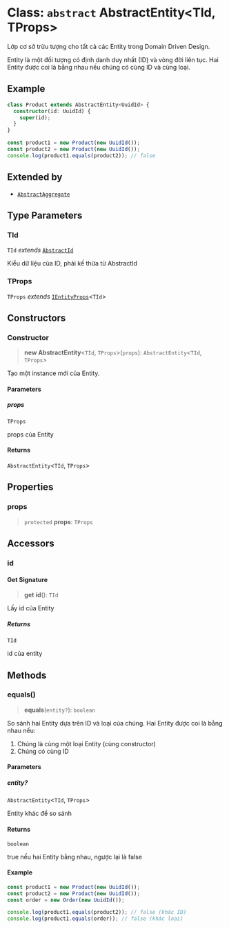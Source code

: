 # Class: `abstract` AbstractEntity\<TId, TProps\>

Lớp cơ sở trừu tượng cho tất cả các Entity trong Domain Driven Design.

Entity là một đối tượng có định danh duy nhất (ID) và vòng đời liên tục.
Hai Entity được coi là bằng nhau nếu chúng có cùng ID và cùng loại.

## Example

```typescript
class Product extends AbstractEntity<UuidId> {
  constructor(id: UuidId) {
    super(id);
  }
}

const product1 = new Product(new UuidId());
const product2 = new Product(new UuidId());
console.log(product1.equals(product2)); // false
```

## Extended by

- [`AbstractAggregate`](/libraries/common-domain/Class.AbstractAggregate.md)

## Type Parameters

### TId

`TId` _extends_ [`AbstractId`](/libraries/common-domain/Class.AbstractId.md)

Kiểu dữ liệu của ID, phải kế thừa từ AbstractId

### TProps

`TProps` _extends_ [`IEntityProps`](/libraries/common-domain/Interface.IEntityProps.md)\<`TId`\>

## Constructors

<a id="constructor"></a>

### Constructor

> **new AbstractEntity**\<`TId`, `TProps`\>(`props`): `AbstractEntity`\<`TId`, `TProps`\>

Tạo một instance mới của Entity.

#### Parameters

##### props

`TProps`

props của Entity

#### Returns

`AbstractEntity`\<`TId`, `TProps`\>

## Properties

<a id="props"></a>

### props

> `protected` **props**: `TProps`

## Accessors

<a id="id"></a>

### id

#### Get Signature

> **get** **id**(): `TId`

Lấy id của Entity

##### Returns

`TId`

id của entity

## Methods

<a id="equals"></a>

### equals()

> **equals**(`entity?`): `boolean`

So sánh hai Entity dựa trên ID và loại của chúng.
Hai Entity được coi là bằng nhau nếu:

1. Chúng là cùng một loại Entity (cùng constructor)
2. Chúng có cùng ID

#### Parameters

##### entity?

`AbstractEntity`\<`TId`, `TProps`\>

Entity khác để so sánh

#### Returns

`boolean`

true nếu hai Entity bằng nhau, ngược lại là false

#### Example

```typescript
const product1 = new Product(new UuidId());
const product2 = new Product(new UuidId());
const order = new Order(new UuidId());

console.log(product1.equals(product2)); // false (khác ID)
console.log(product1.equals(order)); // false (khác loại)
```
